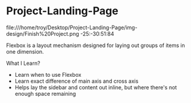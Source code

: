 # Project-Landing-Page

 file:///home/troy/Desktop/Project-Landing-Page/img-design/Finish%20Project.png
-25:-30:51:84


Flexbox is a layout mechanism designed for laying out groups of items in one dimension. 

What I Learn?
- Learn when to use Flexbox
- Learn exact difference of main axis and cross axis
- Helps lay the sidebar and content out inline, but where there's not enough space remaining
